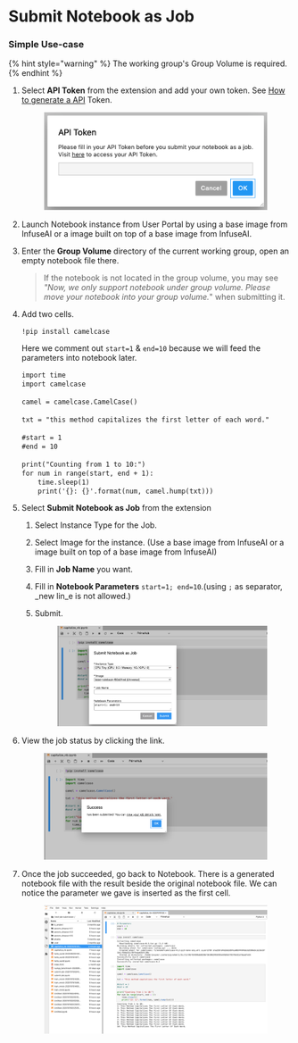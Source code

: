 # Submit Notebook as Job

### Simple Use-case

{% hint style="warning" %}
The working group's Group Volume is required.
{% endhint %}

1.  Select **API Token** from the extension and add your own token. See [How to generate a API](../../user-portal/generate-an-primehub-api-token.md) Token.

    <figure><img src="../../../../.gitbook/assets/ph-extension-token.png" alt=""><figcaption></figcaption></figure>
2. Launch Notebook instance from User Portal by using a base image from InfuseAI or a image built on top of a base image from InfuseAI.
3.  Enter the **Group Volume** directory of the current working group, open an empty notebook file there.

    > If the notebook is not located in the group volume, you may see _"Now, we only support notebook under group volume. Please move your notebook into your group volume._" when submitting it.
4.  Add two cells.

    ```
    !pip install camelcase
    ```

    Here we comment out `start=1` & `end=10` because we will feed the parameters into notebook later.

    ```
    import time
    import camelcase

    camel = camelcase.CamelCase()

    txt = "this method capitalizes the first letter of each word."

    #start = 1
    #end = 10

    print("Counting from 1 to 10:")
    for num in range(start, end + 1):
        time.sleep(1)
        print('{}: {}'.format(num, camel.hump(txt)))
    ```
5. Select **Submit Notebook as Job** from the extension
   1. Select Instance Type for the Job.
   2. Select Image for the instance. (Use a base image from InfuseAI or a image built on top of a base image from InfuseAI)
   3. Fill in **Job Name** you want.
   4. Fill in **Notebook Parameters** `start=1; end=10`.(using `;` as separator, \_new lin\_e is not allowed.)
   5.  Submit.

       <figure><img src="../../../../.gitbook/assets/ph-extension-sub-nb.png" alt=""><figcaption></figcaption></figure>
6.  View the job status by clicking the link.

    <figure><img src="../../../../.gitbook/assets/ph-extension-success.png" alt=""><figcaption></figcaption></figure>
7.  Once the job succeeded, go back to Notebook. There is a generated notebook file with the result beside the original notebook file. We can notice the parameter we gave is inserted as the first cell.

    <figure><img src="../../../../.gitbook/assets/nb-as-job-output.png" alt=""><figcaption></figcaption></figure>
